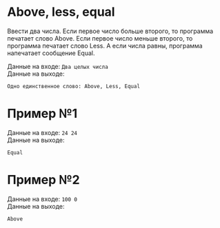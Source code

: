 # Above, less, equal

Ввести два числа. Если первое число больше второго, то программа печатает слово Above. Если первое число меньше второго, то программа печатает слово Less. А если числа равны, программа напечатает сообщение Equal.

Данные на входе: `Два целых числа`  
Данные на выходе:
```
Одно единственное слово: Above, Less, Equal
```

# Пример №1    
Данные на входе: `24 24`  
Данные на выходе:
```
Equal
```

# Пример №2    
Данные на входе: `100 0`  
Данные на выходе:
```
Above
```
